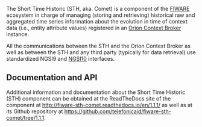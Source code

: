 The Short Time Historic (STH, aka. Comet) is a component of the [FIWARE](https://www.fiware.org/) ecosystem
in charge of managing (storing and retrieving) historical raw and aggregated time series information about the evolution in time of context data (i.e., entity attribute values) registered in an [Orion Context Broker](https://github.com/telefonicaid/fiware-orion) instance.

All the communications between the STH and the Orion Context Broker as well as between the STH and any third party (typically for data retrieval) use standardized NGSI9 and [NGSI10](http://technical.openmobilealliance.org/Technical/technical-information/release-program/current-releases/ngsi-v1-0) interfaces.

## Documentation and API

Additional information and documentation about the Short Time Historic (STH) component can be obtained at the ReadTheDocs site of the component at http://fiware-sth-comet.readthedocs.io/en/1.1.1/ as well as at its Github repository at https://github.com/telefonicaid/fiware-sth-comet/tree/1.1.1.

